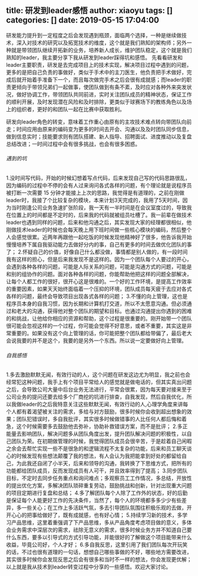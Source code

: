 title: 研发到leader感悟
author: xiaoyu
tags: []
categories: []
date: 2019-05-15 17:04:00
---
研发能力提升到一定程度之后会发现遇到瓶颈，面临两个选择，一种是继续做技术，深入对技术的研究以及拓宽技术的维度，这个就是我们熟知的架构师；另外一种就是带领团队继续开拓新的业务，培养新人成长，维护团队稳定，这个就是我们熟知的leader，我主要分享下我从研发到leader踩得坑和感悟。
先看看研发和leader主要职责，研发是去完成项目上的技术实现，解决项目过程中遇到的问题，更多的是把自己负责的事做好，类似于手术中的主刀医生，他负责把手术做好，完成后就开始着手准备下一个，而且每次做完手术之后会很有成就感；而leader的职责更倾向于带领兄弟们一起做事，使团队做到有条不紊，及时应对各种外来突发状况，做好协调工作，带领团队共同前进，实时关注团队成员的精神状态，保证工作的顺利开展，及时发现潜在风险和及时排除，更类似于球赛场下的教练角色以及场上的组织者，更好的和团队一起在比赛中获取胜利。
<!--more-->
研发向leader角色的转变，意味着工作重心由原有的主攻技术难点转向带团队向前走；时间应用由原来的编码变为更多的时间去开会、沟通以及及时团队同步信息，做到信息实时；技能要求则有团队搭建、新人指导、招聘面试、进度推动以及复盘总结改进；一时间过程中会有很多挑战，也会有很多困惑。
###### 遇到的坑
1.没时间写代码，开始的时候幻想着写点代码，后来发现自己写的代码思路很乱，因为编码的过程中不停的会有人过来询问各式各样的问题，有个理论就是说程序员被打断一次需要 15 分钟才能接上上次的思路，我觉得是有道理的，之前在刚做leader时，我接了个比较复杂的模块，本来计划3天完成的，我用了5天时间，因为当时刚逢公司业务急速扩张阶段，我一天有一半时间是在会议室度过的，导致我在位置上的时间都是不定时的，后来我的代码就被组员吐槽了。我一前辈在做技术leader也遇到同样的问题，后来和他沟通之后，其实发现大家的经理都很相似，他刚做技术leader的时候也会每天晚上用下班时间做一些核心模块的编码，然后整个人会感觉很累。近两年再跟他一起吃饭的时候发现他精神好了很多，他告诉我开始慢慢培养下属自我驱动能力去做好分内的事，自己有更多的时间去做优化团队的事了；
2.怀疑自己的价值，好像自己什么都没做，事情都是别人做的，有一段时间我有这样的担心，但是后来我发现不是这样的。因为一个团队每个人要过的开心，会遇到各种各样的问题，可能是人际关系的问题，可能是沟通方式的问题，可能是和别的组协作的问题。面对各种各样的问题，你能帮助他把这样的问题全部解决，让每个人都工作的很好，很开心这是很难的。一个好的工作环境，是提高工作效率的重要因素，如果天天始终面临着一个压抑的环境，团队成员每天疲于去应对各式各样的问题，最终会导致项目出现各式各样的问题；
3.不懂的向上管理，这也是程序员本身的自我习惯，因为长期和计算机打交道，所以不太愿意沟通。但必须通过和老大的沟通，获得他对整个团队的期望和目标。也通过沟通提出你遇到的困难的和挑战，让他给你相应的资源和帮助，这个过程是很重要的。刚开始带一个团队很可能会忽视这样的一个过程，你可能会觉得不好意思，或者不重要，其实这是非常重要的。如果没有这个向上管理的话，你可能把整个团队都给带偏了，最后老大会说我要的并不是这个，我要的是另外一个东西。所以说一定要做好向上管理。
###### 自我感悟
1.多去激励默默无闻，有效行动的人，这个问题在研发这边尤为明显，我之前也会经常犯这种问题，我手上有个项目平常给人的感觉就是做电话的，但其实真出问题之后，会导致公司大量中后台业务无法进行，平常会很累，因为每天要对接来至于公司业务的提问还要去给多个厂商挖的坑进行排查，自我发现，然后自我优化，所以我做leader的之后我特意关注这些默默无闻，有效行动的人,心理学角度来讲每个人都有着渴望被关注的需求，多给与对方鼓励，很多时候你会收到超出想象的效果；团队犯错误时，多自我批评，其实很多时候做错事的人比任何人都后悔和着急，这个时候需要多去鼓励他去弥补，协助补救错误方案，而不是批评；
2.多正能量去影响团队，解决问题多从团队角度出发，提升团队解决问题的积极性，以自己团队为荣。在初期做管理的时候，我觉得团队成员会很辛苦，于是趁着自己闲暇之余会去帮忙实现一些不是很急的和逻辑流程不太复杂的功能，后来和员工聊天谈心的时候发现有些想法颠覆了我的想法，有人会认为我把能拿到好处的都留给自己，为此我还自闭了小半天，后来和领导的沟通，我转换了下思维方式，把所有的功能都给团队成员，反而发现成员有人可干，并且效率得到了提高；
3.同步团队目标，不定时去同步任务重点和询问难点；多观察员工工作情况，多总结，开放性的提出优化方案，多解决团队琐碎重复劳动，鼓励挑战和创新，针对出现重大问题的项目定期进行复盘和总结；
4.多了解团队每个人除了工作外的状态，好的后勤是保证每个人能更好工作的先决条件，当然了，每个人的环境都多多少少有些差异，多一些关心；在工作上多活跃气氛，多去引导团队氛围往积极乐观的去做，开开心心的把事给做好了，既有成就感，也有好心情；
5.持续学习新的技术，多学习产品思维，这里着重强调了下产品思维，多从产品角度考虑项目做的意义，多体会业务需求中深层次的需求，祛除无意义的需求，很多时候业务方并不知道自己要什么东西，要多以引导式的方式引导功能，并能很好的了解做这个项目能带来什么收益，毕竟公司好，个人才好；
6.多自我反思，这里引用了我们团队每次开玩笑的话，不过也很有道理的一句话，想想自己哪些事做的不好，哪些地方需要改进，其实很多时候你会发现反思之后会有很多和当时不一样的想法，你会发现更优解；
	以上就是我从技术到leader转变过程中分享的一些感悟。欢迎大家讨论。
